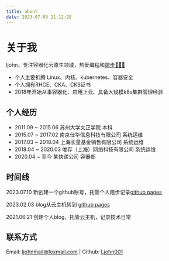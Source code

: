 ```yaml
---
title: about
date: 2023-07-03 21:12:28
---
```

# 关于我

ljohn，专注容器化云原生领域，热爱编程和[跑步🏃🏻‍♀️](https://run.ljohn.cn/)

- 个人主要折腾 Linux、内核、kubernetes、容器安全
- 个人拥有RHCE、CKA、CKS证书
- 2018年开始从事容器化、应用上云、具备大规模k8s集群管理经验

## 个人经历

* 2011.09 ~ 2015.06 苏州大学文正学院 本科
* 2015.07 ~ 2017.02 南京仕华信息科技有限公司 系统运维
* 2017.03 ~ 2018.04 上海长量基金销售有限公司 系统运维
* 2018.04 ~ 2020.03  唯存（上海）网络科技有限公司 系统运维
* 2020.04 ~ 至今  某快递公司 容器部

## 时间线

2023.07.10 新创建一个github账号，托管个人跑步记录[github pages](https://run.ljohn.cn/)

2023.02.03 blog从云主机转到 [github pages ](https://www.ljohn.cn/)

2021.06.21 创建个人blog，托管云主机，记录技术日常

## 联系方式

Email: ljohnmail@foxmail.com  | Github: [Ljohn001](https://github.com/ljohn001)
